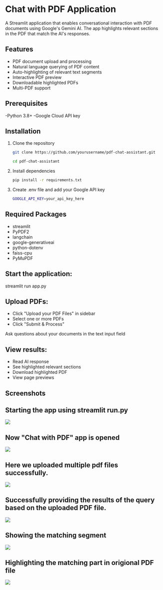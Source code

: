 
# Chat with PDF Application
A Streamlit application that enables conversational interaction with PDF documents using Google's Gemini AI. The app highlights relevant sections in the PDF that match the AI's responses.

## Features
- PDF document upload and processing
- Natural language querying of PDF content
- Auto-highlighting of relevant text segments
- Interactive PDF preview
- Downloadable highlighted PDFs
- Multi-PDF support

## Prerequisites
-Python 3.8+
-Google Cloud API key
## Installation
1. Clone the repository
   ```bash
   git clone https://github.com/yourusername/pdf-chat-assistant.git
   
   cd pdf-chat-assistant
2. Install dependencies
   ```bash
   pip install -r requirements.txt
3. Create .env file and add your Google API key
   ```bash
   GOOGLE_API_KEY=your_api_key_here
## Required Packages
- streamlit
- PyPDF2
- langchain
- google-generativeai
- python-dotenv
- faiss-cpu
- PyMuPDF

## Start the application:

streamlit run app.py

## Upload PDFs:
- Click "Upload your PDF Files" in sidebar
- Select one or more PDFs
- Click "Submit & Process"

Ask questions about your documents in the text input field
## View results:
- Read AI response
- See highlighted relevant sections
- Download highlighted PDF
- View page previews
## Screenshots
## Starting the app using streamlit run.py

![](images/1.png)

## Now "Chat with PDF" app is opened
  
![](images/2.png)

## Here we uploaded multiple pdf files successfully.
  
![](images/3.png)

## Successfully providing the results of the query based on the uploaded PDF file.
  
![](images/4.png)

## Showing the matching segment

![](images/5.png)

## Highlighting the matching part in origional PDF file

![](images/6.png)

